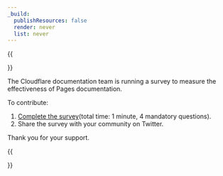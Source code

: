 ```yaml
---
_build:
  publishResources: false
  render: never
  list: never
---
```


{{<Aside type="warning" header="Improve the Pages documentation">}}

The Cloudflare documentation team is running a survey to measure the effectiveness of Pages documentation.

To contribute:
1. [Complete the survey](https://forms.gle/ufDHpP9YvqTzJzXC7)(total time: 1 minute, 4 mandatory questions).
2. Share the survey with your community on Twitter.

Thank you for your support.

{{</Aside>}}